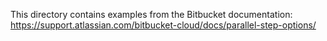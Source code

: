 This directory contains examples from the Bitbucket documentation:
<https://support.atlassian.com/bitbucket-cloud/docs/parallel-step-options/>
